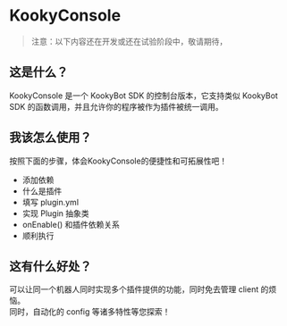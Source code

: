 # KookyConsole

> 注意：以下内容还在开发或还在试验阶段中，敬请期待，

## 这是什么？

KookyConsole 是一个 KookyBot SDK 的控制台版本，它支持类似 KookyBot SDK 的函数调用，并且允许你的程序被作为插件被统一调用。

## 我该怎么使用？

按照下面的步骤，体会KookyConsole的便捷性和可拓展性吧！

- 添加依赖
- 什么是插件
- 填写 plugin.yml
- 实现 Plugin 抽象类
- onEnable() 和插件依赖关系
- 顺利执行

## 这有什么好处？

可以让同一个机器人同时实现多个插件提供的功能，同时免去管理 client 的烦恼。
<br/>
同时，自动化的 config 等诸多特性等您探索！
